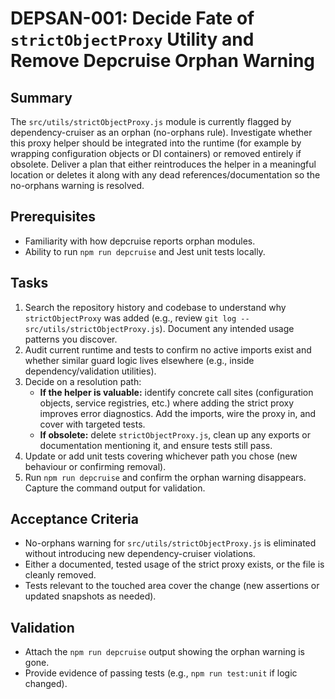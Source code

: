 # DEPSAN-001: Decide Fate of `strictObjectProxy` Utility and Remove Depcruise Orphan Warning

## Summary
The `src/utils/strictObjectProxy.js` module is currently flagged by dependency-cruiser as an orphan (no-orphans rule). Investigate whether this proxy helper should be integrated into the runtime (for example by wrapping configuration objects or DI containers) or removed entirely if obsolete. Deliver a plan that either reintroduces the helper in a meaningful location or deletes it along with any dead references/documentation so the no-orphans warning is resolved.

## Prerequisites
- Familiarity with how depcruise reports orphan modules.
- Ability to run `npm run depcruise` and Jest unit tests locally.

## Tasks
1. Search the repository history and codebase to understand why `strictObjectProxy` was added (e.g., review `git log -- src/utils/strictObjectProxy.js`). Document any intended usage patterns you discover.
2. Audit current runtime and tests to confirm no active imports exist and whether similar guard logic lives elsewhere (e.g., inside dependency/validation utilities).
3. Decide on a resolution path:
   - **If the helper is valuable:** identify concrete call sites (configuration objects, service registries, etc.) where adding the strict proxy improves error diagnostics. Add the imports, wire the proxy in, and cover with targeted tests.
   - **If obsolete:** delete `strictObjectProxy.js`, clean up any exports or documentation mentioning it, and ensure tests still pass.
4. Update or add unit tests covering whichever path you chose (new behaviour or confirming removal).
5. Run `npm run depcruise` and confirm the orphan warning disappears. Capture the command output for validation.

## Acceptance Criteria
- No-orphans warning for `src/utils/strictObjectProxy.js` is eliminated without introducing new dependency-cruiser violations.
- Either a documented, tested usage of the strict proxy exists, or the file is cleanly removed.
- Tests relevant to the touched area cover the change (new assertions or updated snapshots as needed).

## Validation
- Attach the `npm run depcruise` output showing the orphan warning is gone.
- Provide evidence of passing tests (e.g., `npm run test:unit` if logic changed).
